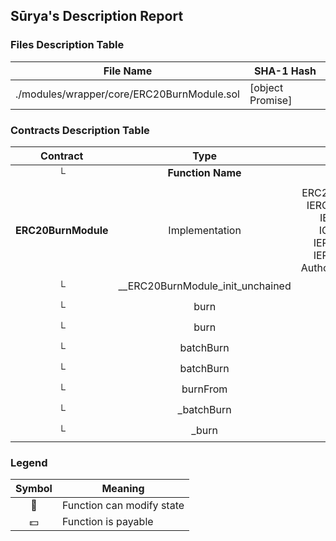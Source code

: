 ## Sūrya's Description Report

### Files Description Table


|  File Name  |  SHA-1 Hash  |
|-------------|--------------|
| ./modules/wrapper/core/ERC20BurnModule.sol | [object Promise] |


### Contracts Description Table


|  Contract  |         Type        |       Bases      |                  |                 |
|:----------:|:-------------------:|:----------------:|:----------------:|:---------------:|
|     └      |  **Function Name**  |  **Visibility**  |  **Mutability**  |  **Modifiers**  |
||||||
| **ERC20BurnModule** | Implementation | ERC20Upgradeable, IERC20Allowance, IBurnERC20, ICMTATBurn, IERC3643Burn, IERC7551Burn, AuthorizationModule |||
| └ | __ERC20BurnModule_init_unchained | Internal 🔒 | 🛑  | onlyInitializing |
| └ | burn | Public ❗️ | 🛑  | onlyRole |
| └ | burn | Public ❗️ | 🛑  | onlyRole |
| └ | batchBurn | Public ❗️ | 🛑  | onlyRole |
| └ | batchBurn | Public ❗️ | 🛑  | onlyRole |
| └ | burnFrom | Public ❗️ | 🛑  | onlyRole |
| └ | _batchBurn | Internal 🔒 | 🛑  | |
| └ | _burn | Internal 🔒 | 🛑  | |


### Legend

|  Symbol  |  Meaning  |
|:--------:|-----------|
|    🛑    | Function can modify state |
|    💵    | Function is payable |
